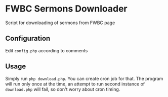# FWBC Sermons Downloader
Script for downloading of sermons from FWBC page

## Configuration
Edit `config.php` according to comments

## Usage
Simply run `php download.php`. You can create cron job for that.
The program will run only once at the time, an attempt to run second instance of `download.php` will fail,
so don't worry about cron timing.
